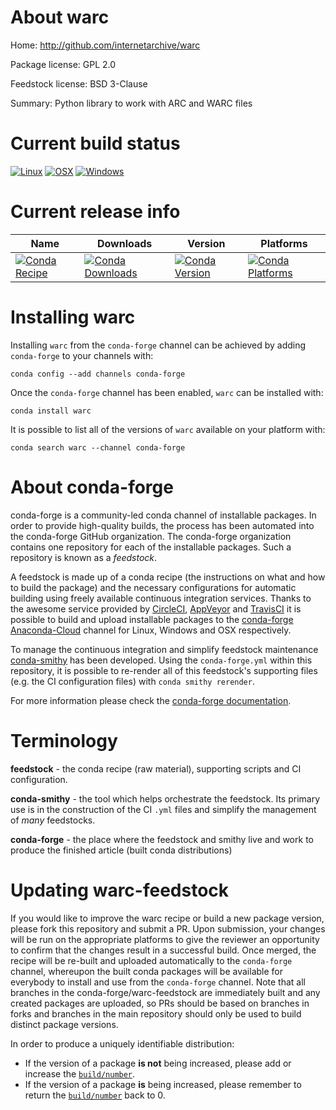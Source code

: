 About warc
==========

Home: http://github.com/internetarchive/warc

Package license: GPL 2.0

Feedstock license: BSD 3-Clause

Summary: Python library to work with ARC and WARC files



Current build status
====================

[![Linux](https://img.shields.io/circleci/project/github/conda-forge/warc-feedstock/master.svg?label=Linux)](https://circleci.com/gh/conda-forge/warc-feedstock)
[![OSX](https://img.shields.io/travis/conda-forge/warc-feedstock/master.svg?label=macOS)](https://travis-ci.org/conda-forge/warc-feedstock)
[![Windows](https://img.shields.io/appveyor/ci/conda-forge/warc-feedstock/master.svg?label=Windows)](https://ci.appveyor.com/project/conda-forge/warc-feedstock/branch/master)

Current release info
====================

| Name | Downloads | Version | Platforms |
| --- | --- | --- | --- |
| [![Conda Recipe](https://img.shields.io/badge/recipe-warc-green.svg)](https://anaconda.org/conda-forge/warc) | [![Conda Downloads](https://img.shields.io/conda/dn/conda-forge/warc.svg)](https://anaconda.org/conda-forge/warc) | [![Conda Version](https://img.shields.io/conda/vn/conda-forge/warc.svg)](https://anaconda.org/conda-forge/warc) | [![Conda Platforms](https://img.shields.io/conda/pn/conda-forge/warc.svg)](https://anaconda.org/conda-forge/warc) |

Installing warc
===============

Installing `warc` from the `conda-forge` channel can be achieved by adding `conda-forge` to your channels with:

```
conda config --add channels conda-forge
```

Once the `conda-forge` channel has been enabled, `warc` can be installed with:

```
conda install warc
```

It is possible to list all of the versions of `warc` available on your platform with:

```
conda search warc --channel conda-forge
```


About conda-forge
=================

conda-forge is a community-led conda channel of installable packages.
In order to provide high-quality builds, the process has been automated into the
conda-forge GitHub organization. The conda-forge organization contains one repository
for each of the installable packages. Such a repository is known as a *feedstock*.

A feedstock is made up of a conda recipe (the instructions on what and how to build
the package) and the necessary configurations for automatic building using freely
available continuous integration services. Thanks to the awesome service provided by
[CircleCI](https://circleci.com/), [AppVeyor](https://www.appveyor.com/)
and [TravisCI](https://travis-ci.org/) it is possible to build and upload installable
packages to the [conda-forge](https://anaconda.org/conda-forge)
[Anaconda-Cloud](https://anaconda.org/) channel for Linux, Windows and OSX respectively.

To manage the continuous integration and simplify feedstock maintenance
[conda-smithy](https://github.com/conda-forge/conda-smithy) has been developed.
Using the ``conda-forge.yml`` within this repository, it is possible to re-render all of
this feedstock's supporting files (e.g. the CI configuration files) with ``conda smithy rerender``.

For more information please check the [conda-forge documentation](https://conda-forge.org/docs/).

Terminology
===========

**feedstock** - the conda recipe (raw material), supporting scripts and CI configuration.

**conda-smithy** - the tool which helps orchestrate the feedstock.
                   Its primary use is in the construction of the CI ``.yml`` files
                   and simplify the management of *many* feedstocks.

**conda-forge** - the place where the feedstock and smithy live and work to
                  produce the finished article (built conda distributions)


Updating warc-feedstock
=======================

If you would like to improve the warc recipe or build a new
package version, please fork this repository and submit a PR. Upon submission,
your changes will be run on the appropriate platforms to give the reviewer an
opportunity to confirm that the changes result in a successful build. Once
merged, the recipe will be re-built and uploaded automatically to the
`conda-forge` channel, whereupon the built conda packages will be available for
everybody to install and use from the `conda-forge` channel.
Note that all branches in the conda-forge/warc-feedstock are
immediately built and any created packages are uploaded, so PRs should be based
on branches in forks and branches in the main repository should only be used to
build distinct package versions.

In order to produce a uniquely identifiable distribution:
 * If the version of a package **is not** being increased, please add or increase
   the [``build/number``](https://conda.io/docs/user-guide/tasks/build-packages/define-metadata.html#build-number-and-string).
 * If the version of a package **is** being increased, please remember to return
   the [``build/number``](https://conda.io/docs/user-guide/tasks/build-packages/define-metadata.html#build-number-and-string)
   back to 0.
